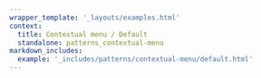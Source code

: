 ```yaml
---
wrapper_template: '_layouts/examples.html'
context:
  title: Contextual menu / Default
  standalone: patterns_contextual-menu
markdown_includes:
  example: '_includes/patterns/contextual-menu/default.html'
---
```

